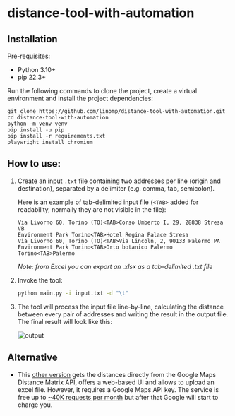 # distance-tool-with-automation

## Installation

Pre-requisites:

- Python 3.10+
- pip 22.3+

Run the following commands to clone the project, create a virtual environment and install the project dependencies:

   ```commandline
   git clone https://github.com/linomp/distance-tool-with-automation.git
   cd distance-tool-with-automation
   python -m venv venv
   pip install -u pip
   pip install -r requirements.txt
   playwright install chromium
   ```

## How to use:

1. Create an input `.txt` file containing two addresses per line (origin and
   destination), separated by a delimiter (e.g. comma, tab, semicolon).

   Here is an example of tab-delimited input file (`<TAB>` added for readability, normally they are not visible in the
   file):

    ```text
    Via Livorno 60, Torino (TO)<TAB>Corso Umberto I, 29, 28838 Stresa VB
    Environment Park Torino<TAB>Hotel Regina Palace Stresa
    Via Livorno 60, Torino (TO)<TAB>Via Lincoln, 2, 90133 Palermo PA
    Environment Park Torino<TAB>Orto botanico Palermo
    Torino<TAB>Palermo
    ```

   _Note: from Excel you can export an .xlsx as a tab-delimited .txt file_



2. Invoke the tool:
    ```bash
    python main.py -i input.txt -d "\t"
    ```

2. The tool will process the input file line-by-line, calculating the distance between every pair of addresses and writing the
   result in the output file. The final result will look like this:
   
   ![output](https://user-images.githubusercontent.com/40581019/223180449-9546dba8-ce92-4505-a840-382b33e82a0c.png)

## Alternative
- This [other version](https://github.com/linomp/distance-tool) gets the distances directly from the Google Maps Distance Matrix API, offers a web-based UI and allows to upload an excel file.  However, it requires a Google Maps API key. The service is free up to [~40K requests per month](https://mapsplatform.google.com/pricing/) but after that Google will start to charge you.
